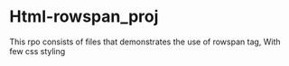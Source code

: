 # Html-rowspan_proj
This rpo consists of files that demonstrates the use of rowspan tag, With few css styling
